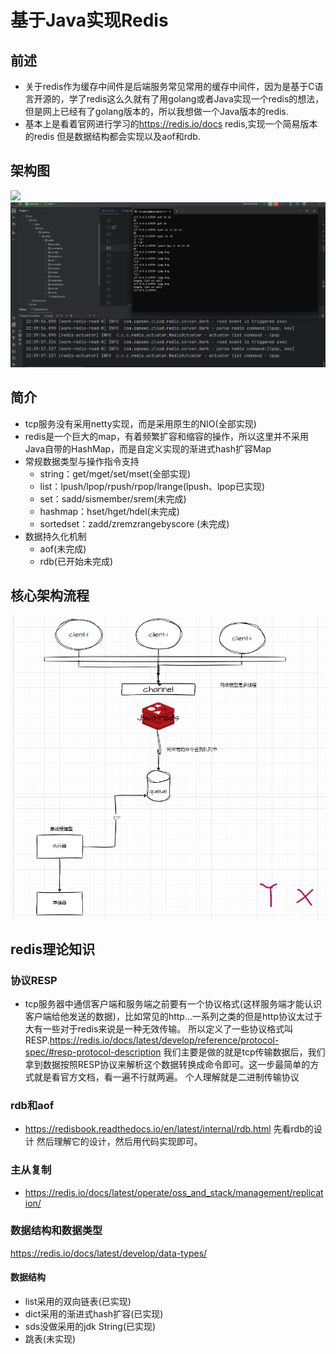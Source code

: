 #  基于Java实现Redis
## 前述
+ 关于redis作为缓存中间件是后端服务常见常用的缓存中间件，因为是基于C语言开源的，学了redis这么久就有了用golang或者Java实现一个redis的想法，但是网上已经有了golang版本的，所以我想做一个Java版本的redis.
+ 基本上是看着官网进行学习的<a>https://redis.io/docs redis,实现一个简易版本的redis 但是数据结构都会实现以及aof和rdb.

## 架构图
<img src="image/架构redis.png">
<img src="image/实现图.png">

## 简介
+ tcp服务没有采用netty实现，而是采用原生的NIO(全部实现)
+ redis是一个巨大的map，有着频繁扩容和缩容的操作，所以这里并不采用Java自带的HashMap，而是自定义实现的渐进式hash扩容Map
+ 常规数据类型与操作指令支持
  * string：get/mget/set/mset(全部实现)
  * list：lpush/lpop/rpush/rpop/lrange(lpush、lpop已实现)
  * set：sadd/sismember/srem(未完成)
  * hashmap：hset/hget/hdel(未完成)
  * sortedset：zadd/zremzrangebyscore (未完成)
+ 数据持久化机制
  * aof(未完成)
  * rdb(已开始未完成)
 
## 核心架构流程
<img src="image/redis设计流程图.png">

## redis理论知识
### 协议RESP
+ tcp服务器中通信客户端和服务端之前要有一个协议格式(这样服务端才能认识客户端给他发送的数据)，比如常见的http...一系列之类的但是http协议太过于大有一些对于redis来说是一种无效传输。
所以定义了一些协议格式叫RESP.https://redis.io/docs/latest/develop/reference/protocol-spec/#resp-protocol-description
我们主要是做的就是tcp传输数据后，我们拿到数据按照RESP协议来解析这个数据转换成命令即可。这一步最简单的方式就是看官方文档，看一遍不行就两遍。
个人理解就是二进制传输协议
### rdb和aof
+ <a>https://redisbook.readthedocs.io/en/latest/internal/rdb.html</a> 先看rdb的设计 然后理解它的设计，然后用代码实现即可。
### 主从复制
+ <a>https://redis.io/docs/latest/operate/oss_and_stack/management/replication/</a>
### 数据结构和数据类型
<a>https://redis.io/docs/latest/develop/data-types/</a>
#### 数据结构
+ list采用的双向链表(已实现)
+ dict采用的渐进式hash扩容(已实现)
+ sds没做采用的jdk String(已实现)
+ 跳表(未实现)